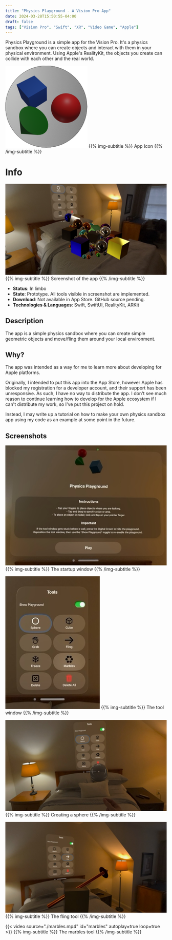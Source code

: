 ```yaml
---
title: "Physics Playground - A Vision Pro App"
date: 2024-03-28T15:50:55-04:00
draft: false
tags: ["Vision Pro", "Swift", "XR", "Video Game", "Apple"]
---
```


Physics Playground is a simple app for the Vision Pro. It's a physics sandbox where you can create objects and interact with them in your physical environment. Using Apple's RealityKit, the objects you create can collide with each other and the real world.

![](./icon.png#center)
{{% img-subtitle %}}
App Icon
{{% /img-subtitle %}}

# Info
![](./screenshot1.jpg#center)
{{% img-subtitle %}}
Screenshot of the app
{{% /img-subtitle %}}

* **Status**: In limbo
* **State**: Prototype. All tools visible in screenshot are implemented.
* **Download**: Not available in App Store. GitHub source pending.
* **Technologies & Languages**: Swift, SwiftUI, RealityKit, ARKit

## Description
The app is a simple physics sandbox where you can create simple geometric objects and move/fling them around your local environment.

<!--## Related Posts and Projects
*No content yet*-->

## Why?
The app was intended as a way for me to learn more about developing for Apple platforms.

Originally, I intended to put this app into the App Store, however Apple has blocked my registration for a developer account, and their support has been unresponsive. As such, I have no way to distribute the app. I don't see much reason to continue learning how to develop for the Apple ecosystem if I can't distribute my work, so I've put this project on hold.

Instead, I may write up a tutorial on how to make your own physics sandbox app using my code as an example at some point in the future.

## Screenshots

![](./intro_window.jpg)
{{% img-subtitle %}}
The startup window
{{% /img-subtitle %}}

![](./tool_menu.jpg#center)
{{% img-subtitle %}}
The tool window
{{% /img-subtitle %}}

![](./screenshot2.jpg)
{{% img-subtitle %}}
Creating a sphere
{{% /img-subtitle %}}

![](./fling_tool2.jpg)
{{% img-subtitle %}}
The fling tool
{{% /img-subtitle %}}

{{< video source="./marbles.mp4" id="marbles" autoplay=true loop=true >}}
{{% img-subtitle %}}
The marbles tool
{{% /img-subtitle %}}
